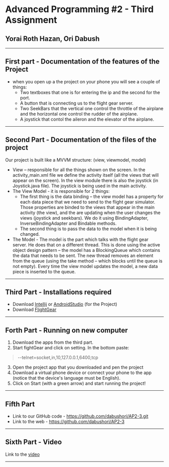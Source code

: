 # Advanced Programming #2 - Third Assignment
## Yorai Roth Hazan, Ori Dabush
***
## First part - Documentation of the features of the Project
* when you open up a the project on your phone you will see a couple of things:
    * Two textboxes that one is for entering the ip and the second for the port.
    * A button that is connecting us to the flight gear server.
    * Two SeekBars that the vertical one control the throttle of the airplane and the horizontal one control the rudder of the airplane.
    * A joystick that contol the aileron and the elevator of the airplane.
***
## Second Part - Documentation of the files of the project
Our project is built like a MVVM structure: (view, viewmodel, model)
* View – responsible for all the things shown on the screen. In the activity_main.xml file we define the activity itself (all the views that will appear on the screen). In the view module there is also the joystick (in Joystick.java file). The joystick is being used in the main activity.
* The View Model - it is responsible for 2 things: 
  * The first thing is the data binding – the view model has a property for each data piece that we need to send to the flight gear simulator. Those properties are binded to the views that appear in the main activity (the view), and the are updating when the user changes the views (joystick and seekbars). We do it using BindingAdapter, InverseBindingAdapter and Bindable methods.
  * The second thing is to pass the data to the model when it is being changed.
* The Model - The model is the part which talks with the flight gear server. He does that on a different thread. This is done using the active object design pattern – the model has a BlockingQueue which contains the data that needs to be sent. The new thread removes an element from the queue (using the take method – which blocks until the queue is not empty). Every time the view model updates the model, a new data piece is inserted to the queue.
***
## Third Part - Installations required
* Download [Intellij](https://www.jetbrains.com/idea/download/#section=windows) or [AndroidStudio](https://developer.android.com/studio?gclid=Cj0KCQjw2tCGBhCLARIsABJGmZ6H7VdKBoKCjh4YNUIOmFTsVzwXn4LSmeVoHufmu7aaTdfqPwKaqLcaAlv3EALw_wcB&gclsrc=aw.ds#downloads) (for the Project)
* Download [FlightGear](https://www.flightgear.org/)
***
## Forth Part - Running on new computer
1. Download the apps from the third part.
2. Start fightGear and click on setting. In the bottom paste:
> --telnet=socket,in,10,127.0.0.1,6400,tcp
3. Open the project app that you downloaded and pen the project
4. Download a virtual phone device or connect your phone to the app (notice that the device's language must be English).
5. Click on Start (with a green arrow) and start running the project!
***
## Fifth Part
* Link to our GitHub code - https://github.com/dabushori/AP2-3.git
* Link to the web - https://github.com/dabushori/AP2-3
***
## Sixth Part - Video
Link to the [video](https://youtu.be/oOZcvc1GBxU)
***